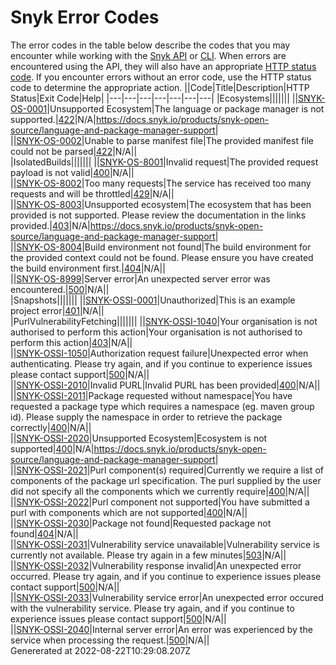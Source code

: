# Snyk Error Codes
  The error codes in the table below describe the codes that you may encounter while working with the [Snyk API](../snyk-api-info/README.md) or [CLI](../snyk-cli/README.md). When errors are encountered using the API, they will also have an appropriate [HTTP status code](https://en.wikipedia.org/wiki/List_of_HTTP_status_codes). If you encounter errors without an error code, use the HTTP status code to determine the appropriate action.
  ||Code|Title|Description|HTTP Status|Exit Code|Help|
  |---|---|---|---|---|---|---|
|Ecosystems|||||||
||[SNYK-OS-0001](#snyk-os-0001)|Unsupported Ecosystem|The language or package manager is not supported.|[422](https://developer.mozilla.org/en-US/docs/Web/HTTP/Status/422)|N/A|https://docs.snyk.io/products/snyk-open-source/language-and-package-manager-support|    
||[SNYK-OS-0002](#snyk-os-0002)|Unable to parse manifest file|The provided manifest file could not be parsed|[422](https://developer.mozilla.org/en-US/docs/Web/HTTP/Status/422)|N/A||    
|IsolatedBuilds|||||||
||[SNYK-OS-8001](#snyk-os-8001)|Invalid request|The provided request payload is not valid|[400](https://developer.mozilla.org/en-US/docs/Web/HTTP/Status/400)|N/A||    
||[SNYK-OS-8002](#snyk-os-8002)|Too many requests|The service has received too many requests and will be throttled|[429](https://developer.mozilla.org/en-US/docs/Web/HTTP/Status/429)|N/A||    
||[SNYK-OS-8003](#snyk-os-8003)|Unsupported ecosystem|The ecosystem that has been provided is not supported. Please review the documentation in the links provided.|[403](https://developer.mozilla.org/en-US/docs/Web/HTTP/Status/403)|N/A|https://docs.snyk.io/products/snyk-open-source/language-and-package-manager-support|    
||[SNYK-OS-8004](#snyk-os-8004)|Build environment not found|The build environment for the provided context could not be found. Please ensure you have created the build environment first.|[404](https://developer.mozilla.org/en-US/docs/Web/HTTP/Status/404)|N/A||    
||[SNYK-OS-8999](#snyk-os-8999)|Server error|An unexpected server error was encountered.|[500](https://developer.mozilla.org/en-US/docs/Web/HTTP/Status/500)|N/A||    
|Snapshots|||||||
||[SNYK-OSSI-0001](#snyk-ossi-0001)|Unauthorized|This is an example project error|[401](https://developer.mozilla.org/en-US/docs/Web/HTTP/Status/401)|N/A||    
|PurlVulnerabilityFetching|||||||
||[SNYK-OSSI-1040](#snyk-ossi-1040)|Your organisation is not authorised to perform this action|Your organisation is not authorised to perform this action|[403](https://developer.mozilla.org/en-US/docs/Web/HTTP/Status/403)|N/A||    
||[SNYK-OSSI-1050](#snyk-ossi-1050)|Authorization request failure|Unexpected error when authenticating. Please try again, and if you continue to experience issues please contact support|[500](https://developer.mozilla.org/en-US/docs/Web/HTTP/Status/500)|N/A||    
||[SNYK-OSSI-2010](#snyk-ossi-2010)|Invalid PURL|Invalid PURL has been provided|[400](https://developer.mozilla.org/en-US/docs/Web/HTTP/Status/400)|N/A||    
||[SNYK-OSSI-2011](#snyk-ossi-2011)|Package requested without namespace|You have requested a package type which requires a namespace (eg. maven group id). Please supply the namespace in order to retrieve the package correctly|[400](https://developer.mozilla.org/en-US/docs/Web/HTTP/Status/400)|N/A||    
||[SNYK-OSSI-2020](#snyk-ossi-2020)|Unsupported Ecosystem|Ecosystem is not supported|[400](https://developer.mozilla.org/en-US/docs/Web/HTTP/Status/400)|N/A|https://docs.snyk.io/products/snyk-open-source/language-and-package-manager-support|    
||[SNYK-OSSI-2021](#snyk-ossi-2021)|Purl component(s) required|Currently we require a list of components of the package url specification. The purl supplied by the user did not specify all the components which we currently require|[400](https://developer.mozilla.org/en-US/docs/Web/HTTP/Status/400)|N/A||    
||[SNYK-OSSI-2022](#snyk-ossi-2022)|Purl component not supported|You have submitted a purl with components which are not supported|[400](https://developer.mozilla.org/en-US/docs/Web/HTTP/Status/400)|N/A||    
||[SNYK-OSSI-2030](#snyk-ossi-2030)|Package not found|Requested package not found|[404](https://developer.mozilla.org/en-US/docs/Web/HTTP/Status/404)|N/A||    
||[SNYK-OSSI-2031](#snyk-ossi-2031)|Vulnerability service unavailable|Vulnerability service is currently not available. Please try again in a few minutes|[503](https://developer.mozilla.org/en-US/docs/Web/HTTP/Status/503)|N/A||    
||[SNYK-OSSI-2032](#snyk-ossi-2032)|Vulnerability response invalid|An unexpected error occurred. Please try again, and if you continue to experience issues please contact support|[500](https://developer.mozilla.org/en-US/docs/Web/HTTP/Status/500)|N/A||    
||[SNYK-OSSI-2033](#snyk-ossi-2033)|Vulnerability service error|An unexpected error occured with the vulnerability service. Please try again, and if you continue to experience issues please contact support|[500](https://developer.mozilla.org/en-US/docs/Web/HTTP/Status/500)|N/A||    
||[SNYK-OSSI-2040](#snyk-ossi-2040)|Internal server error|An error was experienced by the service when processing the request.|[500](https://developer.mozilla.org/en-US/docs/Web/HTTP/Status/500)|N/A||    
Genererated at 2022-08-22T10:29:08.207Z